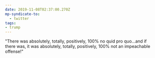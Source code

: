 ```yaml
---
date: 2019-11-08T02:37:00.270Z
mp-syndicate-to:
  - twitter
tags:
- trump
---
```


"There was absolutely, totally, positively, 100% no quid pro quo...and if there was, it was absolutely, totally, positively, 100% not an impeachable offense!"
